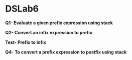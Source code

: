 # DSLab6

**Q1- Evaluate a given prefix expression using stack**

**Q2- Convert an infix expression to prefix**

**Test- Prefix to infix**

**Q4-  To convert a prefix expression to postfix using stack**
